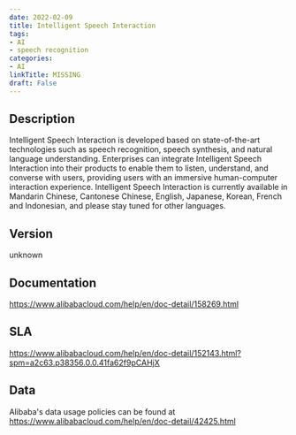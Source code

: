 ```yaml
---
date: 2022-02-09
title: Intelligent Speech Interaction
tags: 
- AI
- speech recognition
categories: 
- AI
linkTitle: MISSING
draft: False
---
```


## Description

Intelligent Speech Interaction is developed based on state-of-the-art technologies
such as speech recognition, speech synthesis, and natural language understanding.
Enterprises can integrate Intelligent Speech Interaction into their products to
enable them to listen, understand, and converse with users, providing users with
an immersive human-computer interaction experience. Intelligent Speech Interaction
is currently available in Mandarin Chinese, Cantonese Chinese, English, Japanese,
Korean, French and Indonesian, and please stay tuned for other languages.


## Version

unknown

## Documentation

https://www.alibabacloud.com/help/en/doc-detail/158269.html

## SLA

https://www.alibabacloud.com/help/en/doc-detail/152143.html?spm=a2c63.p38356.0.0.41fa62f9pCAHjX

## Data

Alibaba's data usage policies can be found at https://www.alibabacloud.com/help/en/doc-detail/42425.html
